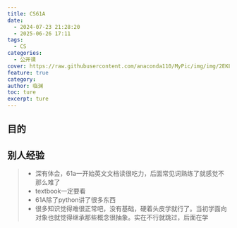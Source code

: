 ```yaml
---
title: CS61A
date:
  - 2024-07-23 21:28:20
  - 2025-06-26 17:11
tags:
  - CS
categories:
  - 公开课
cover: https://raw.githubusercontent.com/anaconda110/MyPic/img/img/2EKLP%7E0%7E)(RTH3(W(2V2%7D%7BW_tmb.jpg
feature: true
category: 
author: 临渊
toc: ture
excerpt: ture
---
```


## 目的

>



## 别人经验

>+ 深有体会，61a一开始英文文档读很吃力，后面常见词熟练了就感觉不那么难了
>+ textbook一定要看
>+ 61A除了python讲了很多东西
>+ 很多知识觉得难很正常吧，没有基础，硬着头皮学就行了。当初学面向对象也就觉得继承那些概念很抽象。实在不行就跳过，后面在学
>
>



